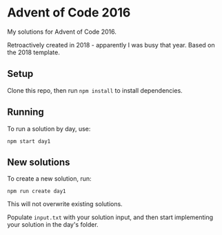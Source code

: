 # Advent of Code 2016

My solutions for Advent of Code 2016.

Retroactively created in 2018 - apparently I was busy that year. Based on the 2018 template.

## Setup

Clone this repo, then run `npm install` to install dependencies.

## Running

To run a solution by day, use:
```
npm start day1
````

## New solutions

To create a new solution, run:

```
npm run create day1
```

This will not overwrite existing solutions.

Populate `input.txt` with your solution input, and then start implementing your solution in the day's folder.
